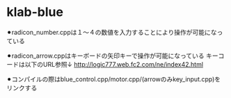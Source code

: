 # klab-blue

⚫︎radicon_number.cppは１〜４の数値を入力することにより操作が可能になっている

⚫︎radicon_arrow.cppはキーボードの矢印キーで操作が可能になっている
キーコードは以下のURL参照↓
http://logic777.web.fc2.com/ne/index42.html

⚫︎コンパイルの際はblue_control.cpp/motor.cpp/(arrowのみkey_input.cpp)をリンクする
